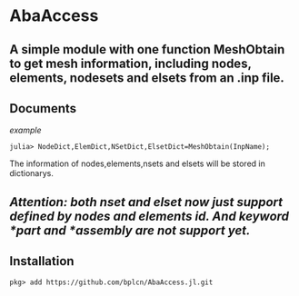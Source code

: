 # AbaAccess
A simple module with one function MeshObtain to get mesh information, including nodes, elements, nodesets and elsets from an .inp file.
---
## Documents
*example*
```
julia> NodeDict,ElemDict,NSetDict,ElsetDict=MeshObtain(InpName);
```
The information of nodes,elements,nsets and elsets will be stored in dictionarys.

*Attention: both nset and elset now just support defined by nodes and elements id. And keyword \*part and \*assembly are not support yet.*
---
## Installation
```
pkg> add https://github.com/bplcn/AbaAccess.jl.git
```
